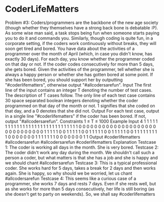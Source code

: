 # CoderLifeMatters
Problem #3:      Coders/programmers are the backbone of the new age society (though whether they themselves have a strong back bone is debatable :P). As some wise man said, a task stops being fun when someone starts paying you to do it and commands you. Similarly, though coding is quite fun, in a corporate setting, if the coders work continuously without breaks, they will soon get tired and bored.  You have data about the activities of a programmer over the month of April (which, in case you didn't know, has exactly 30 days). For each day, you know whether the programmer coded on that day or not. If the coder codes consecutively for more than 5 days, she gets bored. Given the activities of the programmer, tell whether she is always a happy person or whether she has gotten bored at some point. If she has been bored, you should support her by outputting "#coderlifematters", otherwise output "#allcodersarefun".  Input The first line of the input contains an integer T denoting the number of test cases. The description of T cases follow.  The only line of each test case contains 30 space separated boolean integers denoting whether the coder programmed on that day of the month or not. 1 signifies that she coded on that day, and a 0 denotes that she did not.  Output For each test case, output in a single line "#coderlifematters" if the coder has been bored. If not, output "#allcodersarefun".  Constraints 1 ≤ T ≤ 1000 Example Input 4 1 1 1 1 1 1 1 1 1 1 1 1 1 1 1 1 1 1 1 1 1 1 1 1 1 1 1 1 1 1 0 0 0 0 0 0 0 0 0 0 0 0 0 0 0 0 0 0 0 0 0 0 0 0 0 0 0 0 0 0 1 1 1 1 1 0 0 1 1 1 1 1 0 0 1 1 1 1 1 0 0 1 1 1 1 1 0 0 1 1 1 1 1 1 1 1 1 0 0 0 0 0 0 0 1 1 1 1 1 1 1 0 0 0 0 0 0 0 1 1  Output #coderlifematters #allcodersarefun #allcodersarefun #coderlifematters Explanation Testcase 1: The coder is working all days in the month. She is very bored.  Testcase 2: The coder didn't work any day during the month. We shouldn't call such a person a coder, but what matters is that she has a job and she is happy and we should chant #allcodersarefun  Testcase 3: This is a typical professional coder. She works hard for 5 days, takes a break for 2 days and then works again. She is happy, so why should we be worried, let us chant #allcodersarefun  Testcase 4: This seems like a curious case of a programmer, she works 7 days and rests 7 days. Even if she rests well, but as she works for more than 5 days consecutively, her life is still boring (as she doesn't get to party on weekends). So, we shall say #coderlifematters
